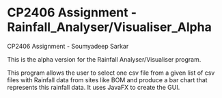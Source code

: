 # CP2406 Assignment - Rainfall_Analyser/Visualiser_Alpha

CP2406 Assignment - Soumyadeep Sarkar

This is the alpha version for the Rainfall Analyser/Visualiser program.

This program allows the user to select one csv file from a given list of csv files with Rainfall data from sites like BOM and produce a bar chart that represents this rainfall data.
It uses JavaFX to create the GUI.
